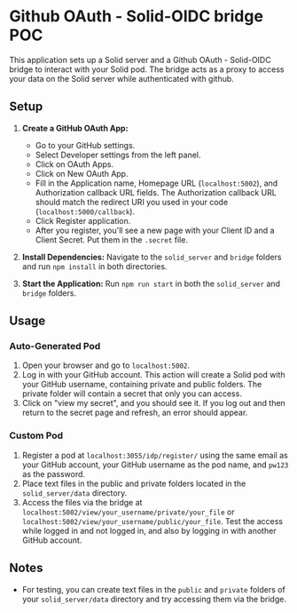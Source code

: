 # Github OAuth - Solid-OIDC bridge POC

This application sets up a Solid server and a Github OAuth - Solid-OIDC bridge to interact with your Solid pod. The bridge acts as a proxy to access your data on the Solid server while authenticated with github.

## Setup

1. **Create a GitHub OAuth App:**

    - Go to your GitHub settings.
    - Select Developer settings from the left panel.
    - Click on OAuth Apps.
    - Click on New OAuth App.
    - Fill in the Application name, Homepage URL (`localhost:5002`),  and Authorization callback URL fields. The Authorization callback URL should match the redirect URI you used in your code (`localhost:5000/callback`).
    - Click Register application.
    - After you register, you'll see a new page with your Client ID and a Client Secret. Put them in the `.secret` file.

2. **Install Dependencies:** Navigate to the `solid_server` and `bridge` folders and run `npm install` in both directories.

3. **Start the Application:** Run `npm run start` in both the `solid_server` and `bridge` folders.

## Usage

### Auto-Generated Pod

1. Open your browser and go to `localhost:5002`.
2. Log in with your GitHub account. This action will create a Solid pod with your GitHub username, containing private and public folders. The private folder will contain a secret that only you can access.
3. Click on "view my secret", and you should see it. If you log out and then return to the secret page and refresh, an error should appear.

### Custom Pod

1. Register a pod at `localhost:3055/idp/register/` using the same email as your GitHub account, your GitHub username as the pod name, and `pw123` as the password.
2. Place text files in the public and private folders located in the `solid_server/data` directory.
3. Access the files via the bridge at `localhost:5002/view/your_username/private/your_file` or `localhost:5002/view/your_username/public/your_file`. Test the access while logged in and not logged in, and also by logging in with another GitHub account.

## Notes

- For testing, you can create text files in the `public` and `private` folders of your `solid_server/data` directory and try accessing them via the bridge.

